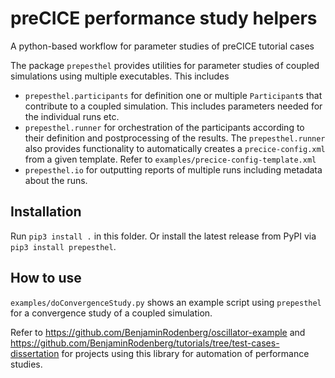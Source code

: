 # preCICE performance study helpers

A python-based workflow for parameter studies of preCICE tutorial cases

The package `prepesthel` provides utilities for parameter studies of coupled simulations using multiple executables. This includes

* `prepesthel.participants` for definition one or multiple `Participant`s that contribute to a coupled simulation. This includes parameters needed for the individual runs etc.
* `prepesthel.runner` for orchestration of the participants according to their definition and postprocessing of the results. The `prepesthel.runner` also provides functionality to automatically creates a `precice-config.xml` from a given template. Refer to `examples/precice-config-template.xml`
* `prepesthel.io` for outputting reports of multiple runs including metadata about the runs.

## Installation

Run `pip3 install .` in this folder. Or install the latest release from PyPI via `pip3 install prepesthel`.

## How to use

`examples/doConvergenceStudy.py` shows an example script using `prepesthel` for a convergence study of a coupled simulation.

Refer to https://github.com/BenjaminRodenberg/oscillator-example and https://github.com/BenjaminRodenberg/tutorials/tree/test-cases-dissertation for projects using this library for automation of performance studies.
